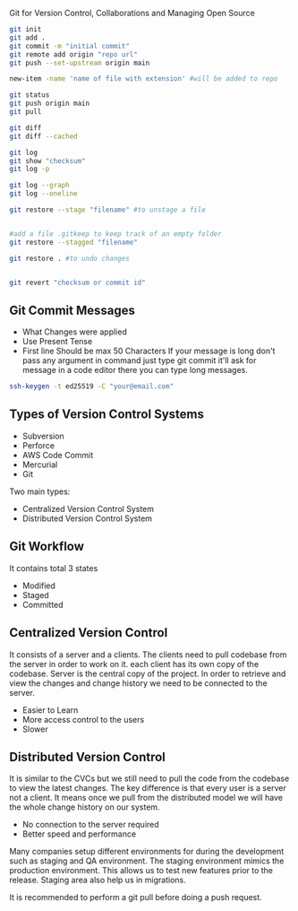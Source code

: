 Git for Version Control, Collaborations and Managing Open Source

```bash
git init
git add .
git commit -m "initial commit"
git remote add origin "repo url"
git push --set-upstream origin main

new-item -name 'name of file with extension' #will be added to repo

git status
git push origin main
git pull 

git diff
git diff --cached

git log
git show "checksum"
git log -p

git log --graph
git log --oneline

git restore --stage "filename" #to unstage a file


#add a file .gitkeep to keep track of an empty folder
git restore --stagged "filename"

git restore . #to undo changes


git revert "checksum or commit id"

```

## Git Commit Messages
* What Changes were applied
* Use Present Tense
* First line Should be max 50 Characters 
If your message is long don't pass any argument in command just type git commit it'll ask for message in a code editor there you can type long messages.

```bash
ssh-keygen -t ed25519 -C "your@email.com"
```

## Types of Version Control Systems

- Subversion
- Perforce
- AWS Code Commit
- Mercurial
- Git

Two main types:

- Centralized Version Control System
- Distributed Version Control System

## Git Workflow 

It contains total 3 states
- Modified
- Staged
- Committed

## Centralized Version Control 

It consists of a server and a clients. The clients need to pull codebase from the server in order to work on it. each client has its own copy of the codebase. Server is the central copy of the project. In order to retrieve and view the changes and change history we need to be connected to the server.
- Easier to Learn
- More access control to the users
- Slower

## Distributed Version Control

It is similar to the CVCs but we still need to pull the code from the codebase to view the latest changes. The key difference is that every user is a server not a client. It means once we pull from the distributed model we will have the whole change history on our system.
- No connection to the server required
- Better speed and performance

Many companies setup different environments for during the development such as staging and QA environment. The staging environment mimics the production environment. This allows us to test new features prior to the release. Staging area also help us in migrations.

It is recommended to perform a git pull before doing a push request.